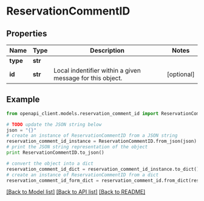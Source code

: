# ReservationCommentID


## Properties
Name | Type | Description | Notes
------------ | ------------- | ------------- | -------------
**type** | **str** |  | 
**id** | **str** | Local indentifier within a given message for this object. | [optional] 

## Example

```python
from openapi_client.models.reservation_comment_id import ReservationCommentID

# TODO update the JSON string below
json = "{}"
# create an instance of ReservationCommentID from a JSON string
reservation_comment_id_instance = ReservationCommentID.from_json(json)
# print the JSON string representation of the object
print ReservationCommentID.to_json()

# convert the object into a dict
reservation_comment_id_dict = reservation_comment_id_instance.to_dict()
# create an instance of ReservationCommentID from a dict
reservation_comment_id_form_dict = reservation_comment_id.from_dict(reservation_comment_id_dict)
```
[[Back to Model list]](../README.md#documentation-for-models) [[Back to API list]](../README.md#documentation-for-api-endpoints) [[Back to README]](../README.md)


